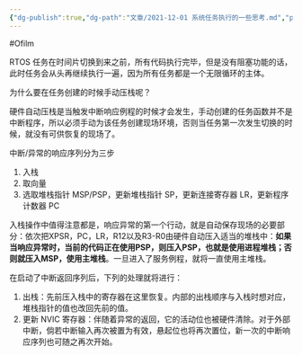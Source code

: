 ```yaml
---
{"dg-publish":true,"dg-path":"文章/2021-12-01 系统任务执行的一些思考.md","permalink":"/文章/2021-12-01 系统任务执行的一些思考/","dgEnableSearch":true}
---
```


#Ofilm 

RTOS 任务在时间片切换到来之前，所有代码执行完毕，但是没有阻塞功能的话，此时任务会从头再继续执行一遍，因为所有任务都是一个无限循环的主体。

为什么要在任务创建的时候手动压栈呢？

硬件自动压栈是当触发中断响应例程的时候才会发生，手动创建的任务函数并不是中断程序，所以必须手动为该任务创建现场环境，否则当任务第一次发生切换的时候，就没有可供恢复的现场了。

中断/异常的响应序列分为三步
1. 入栈
2. 取向量
3. 选取堆栈指针 MSP/PSP，更新堆栈指针 SP，更新连接寄存器 LR，更新程序计数器 PC

入栈操作中值得注意都是，响应异常的第一个行动，就是自动保存现场的必要部分：依次把XPSR，PC，LR，R12以及R3-R0由硬件自动压入适当的堆栈中：**如果当响应异常时，当前的代码正在使用PSP，则压入PSP，也就是使用进程堆栈；否则就压入MSP，使用主堆栈**。一旦进入了服务例程，就将一直使用主堆栈。

在启动了中断返回序列后，下列的处理就将进行：
1. 出栈：先前压入栈中的寄存器在这里恢复。内部的出栈顺序与入栈时想对应，堆栈指针的值也改回先前的值。
2. 更新 NVIC 寄存器：伴随着异常的返回，它的活动位也被硬件清除。对于外部中断，倘若中断输入再次被置为有效，悬起位也将再次置位，新一次的中断响应序列也可随之再次开始。